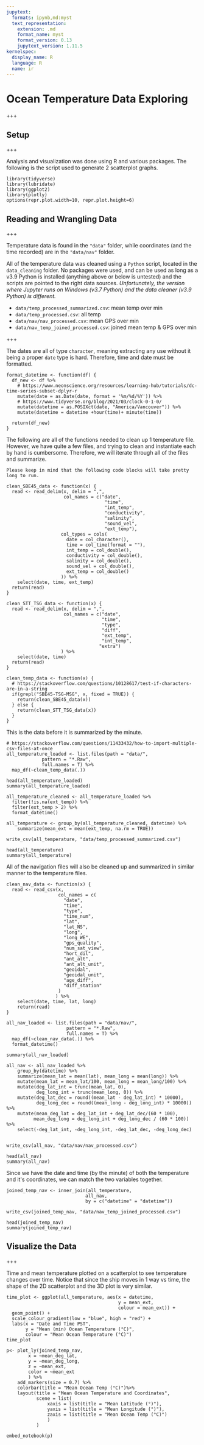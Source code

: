 ```yaml
---
jupytext:
  formats: ipynb,md:myst
  text_representation:
    extension: .md
    format_name: myst
    format_version: 0.13
    jupytext_version: 1.11.5
kernelspec:
  display_name: R
  language: R
  name: ir
---
```


# Ocean Temperature Data Exploring

+++

## Setup

+++

Analysis and visualization was done using R and various packages. The following is the script used to generate 2 scatterplot graphs.

```{code-cell} r
library(tidyverse)
library(lubridate) 
library(ggplot2)
library(plotly)
options(repr.plot.width=10, repr.plot.height=6)
```

## Reading and Wrangling Data

+++

Temperature data is found in the `"data"` folder, while coordinates (and the time recorded) are in the `"data/nav"` folder.

All of the temperature data was cleaned using a `Python` script, located in the `data_cleaning` folder. No packages were used, and can be used as long as a v3.9 Python is installed (anything above or below is untested) and the scripts are pointed to the right data sources. *Unfortunately, the version where Jupyter runs on Windows (v3.7 Python) and the data cleaner (v3.9 Python) is different.*

- `data/temp_processed_summarized.csv`: mean temp over min
- `data/temp_processed.csv`: all temp
- `data/nav/nav_processed.csv`: mean GPS over min
- `data/nav_temp_joined_processed.csv`: joined mean temp & GPS over min

+++

The dates are all of type `character`, meaning extracting any use without it being a proper `date` type is hard. Therefore, time and date must be formatted.

```{code-cell} r
format_datetime <- function(df) {
  df_new <- df %>%
    # https://www.neonscience.org/resources/learning-hub/tutorials/dc-time-series-subset-dplyr-r
    mutate(date = as.Date(date, format = '%m/%d/%Y')) %>%
    # https://www.tidyverse.org/blog/2021/03/clock-0-1-0/
    mutate(datetime = as.POSIXct(date, "America/Vancouver")) %>%
    mutate(datetime = datetime +hour(time)+ minute(time))
  
  return(df_new)
}
```

The following are all of the functions needed to clean up 1 temperature file. However, we have quite a few files, and trying to clean and instantiate each by hand is cumbersome. Therefore, we will iterate through all of the files and summarize.

```{attention}
Please keep in mind that the following code blocks will take pretty long to run.
```

```{code-cell} r
clean_SBE45_data <- function(x) {
  read <- read_delim(x, delim = ",", 
                     col_names = c("date", 
                                    "time", 
                                    "int_temp", 
                                    "conductivity",
                                    "salinity",
                                    "sound_vel",
                                    "ext_temp"),
                    col_types = cols(
                      date = col_character(),
                      time = col_time(format = ""),
                      int_temp = col_double(),
                      conductivity = col_double(),
                      salinity = col_double(),
                      sound_vel = col_double(),
                      ext_temp = col_double()
                    )) %>%
    select(date, time, ext_temp)
  return(read)
}
```

```{code-cell} r
clean_STT_TSG_data <- function(x) {
  read <- read_delim(x, delim = ",",
                     col_names = c("date",
                                   "time",
                                   "type",
                                   "diff",
                                   "ext_temp",
                                   "int_temp",
                                  "extra")
                    ) %>%
    select(date, time)    
  return(read)
}
```

```{code-cell} r
clean_temp_data <- function(x) {
  # https://stackoverflow.com/questions/10128617/test-if-characters-are-in-a-string
  if(grepl("SBE45-TSG-MSG", x, fixed = TRUE)) {
    return(clean_SBE45_data(x))
  } else {
    return(clean_STT_TSG_data(x))
  }
}
```

This is the data before it is summarized by the minute.

```{code-cell} r
# https://stackoverflow.com/questions/11433432/how-to-import-multiple-csv-files-at-once
all_temperature_loaded <- list.files(path = "data/",
             pattern = "*.Raw",
             full.names = T) %>%
  map_df(~clean_temp_data(.))
```

```{code-cell} r
head(all_temperature_loaded)
summary(all_temperature_loaded)
```

```{code-cell} r
all_temperature_cleaned <- all_temperature_loaded %>%
  filter(!is.na(ext_temp)) %>%
  filter(ext_temp > 2) %>%
  format_datetime()

all_temperature <- group_by(all_temperature_cleaned, datetime) %>%
    summarize(mean_ext = mean(ext_temp, na.rm = TRUE))

write_csv(all_temperature, "data/temp_processed_summarized.csv")
```

```{code-cell} r
head(all_temperature)
summary(all_temperature)
```

All of the navigation files will also be cleaned up and summarized in similar manner to the temperature files.

```{code-cell} r
clean_nav_data <- function(x) {
  read <- read_csv(x, 
                   col_names = c(
                     "date",
                     "time",
                     "type",
                     "time_num",
                     "lat",
                     "lat_NS",
                     "long",
                     "long_WE",
                     "gps_quality",
                     "num_sat_view",
                     "hort_dil",
                     "ant_alt",
                     "ant_alt_unit",
                     "geoidal",
                     "geoidal_unit",
                     "age_diff",
                     "diff_station"
                   )
                  ) %>%
    select(date, time, lat, long)
    return(read)
}
```

```{code-cell} r
all_nav_loaded <- list.files(path = "data/nav/",
                      pattern = "*.Raw",
                      full.names = T) %>%
  map_df(~clean_nav_data(.)) %>%
  format_datetime()
```

```{code-cell} r
summary(all_nav_loaded)
```

```{code-cell} r
all_nav <- all_nav_loaded %>%
    group_by(datetime) %>%
    summarize(mean_lat = mean(lat), mean_long = mean(long)) %>%
    mutate(mean_lat = mean_lat/100, mean_long = mean_long/100) %>%
    mutate(deg_lat_int = trunc(mean_lat, 0),
           deg_long_int = trunc(mean_long, 0)) %>%
    mutate(deg_lat_dec = round((mean_lat - deg_lat_int) * 10000),
           deg_long_dec = round((mean_long - deg_long_int) * 10000)) %>%
    mutate(mean_deg_lat = deg_lat_int + deg_lat_dec/(60 * 100),
          mean_deg_long = deg_long_int + deg_long_dec / (60 * 100)) %>%
    select(-deg_lat_int, -deg_long_int, -deg_lat_dec, -deg_long_dec)


write_csv(all_nav, "data/nav/nav_processed.csv")
```

```{code-cell} r
head(all_nav)
summary(all_nav)
```

Since we have the date and time (by the minute) of both the temperature and it's coordinates, we can match the two variables together.

```{code-cell} r
joined_temp_nav <- inner_join(all_temperature, 
                             all_nav,
                             by = c("datetime" = "datetime"))

write_csv(joined_temp_nav, "data/nav_temp_joined_processed.csv")
```

```{code-cell} r
head(joined_temp_nav)
summary(joined_temp_nav)
```

## Visualize the Data

+++

Time and mean temperature plotted on a scatterplot to see temperature changes over time. Notice that since the ship moves in 1 way vs time, the shape of the 2D scatterplot and the 3D plot is very similar.

```{code-cell} r
time_plot <- ggplot(all_temperature, aes(x = datetime, 
                                         y = mean_ext, 
                                         colour = mean_ext)) +
  geom_point() +
  scale_colour_gradient(low = "blue", high = "red") +
  labs(x = "Date and Time PST", 
       y = "Mean (min) Ocean Temperature (°C)",
       colour = "Mean Ocean Temperature (°C)")
time_plot
```

```{code-cell} r
p<- plot_ly(joined_temp_nav, 
        x = ~mean_deg_lat, 
        y = ~mean_deg_long,
        z = ~mean_ext,  
        color = ~mean_ext
        ) %>%
    add_markers(size = 0.7) %>% 
    colorbar(title = "Mean Ocean Temp (°C)")%>%
    layout(title = "Mean Ocean Temperature and Coordinates",
           scene = list(
               xaxis = list(title = "Mean Latitude (°)"),
               yaxis = list(title = "Mean Longitude (°)"),
               zaxis = list(title = "Mean Ocean Temp (°C)")
               )
           )
```

```{code-cell} r
embed_notebook(p)
```
